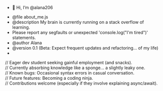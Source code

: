 - 👋 Hi, I’m @alana206

 * @file about_me.js
 * @description My brain is currently running on a stack overflow of learning. 
 * Please report any segfaults or unexpected 'console.log("I'm tired")' statements.
 * @author Alana
 * @version 0.1 (Beta: Expect frequent updates and refactoring... of my life)
 * 
// Eager dev student seeking gainful employment (and snacks).<br>
// Currently absorbing knowledge like a sponge... a slightly leaky one.<br>
// Known bugs: Occasional syntax errors in casual conversation.<br>
// Future features: Becoming a coding ninja.<br>
// Contributions welcome (especially if they involve explaining async/await).<br>
